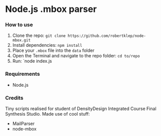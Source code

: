 # Node.js .mbox parser

### How to use

1. Clone the repo: `git clone https://github.com/robertklep/node-mbox.git`
2. Install dependencies: `npm install`
3. Place your `.mbox` file into the `data` folder
4. Open the Terminal and navigate to the repo folder: `cd to/repo`
6. Run: `node index.js


### Requirements

- Node.js

### Credits
Tiny scripts realised for student of DensityDesign Integrated Course Final Synthesis Studio.
Made use of cool stuff:
- MailParser
- node-mbox
